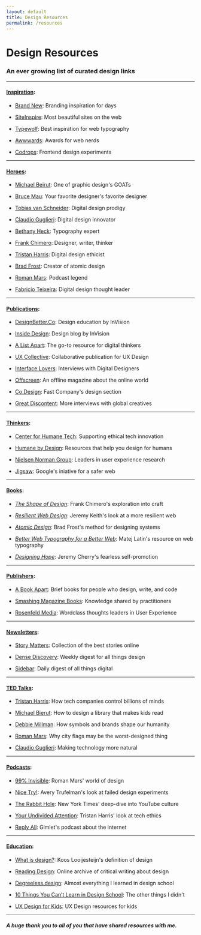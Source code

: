 ```yaml
---
layout: default
title: Design Resources
permalink: /resources
---
```


# Design Resources

### An ever growing list of curated design links

---

#### [Inspiration](#inspiration):

- [Brand New](https://www.underconsideration.com/brandnew/): Branding inspiration for days

- [SiteInspire](https://www.siteinspire.com/): Most beautiful sites on the web

- [Typewolf](https://www.typewolf.com/): Best inspiration for web typography

- [Awwwards](https://www.awwwards.com/websites/): Awards for web nerds

- [Codrops](https://tympanus.net/codrops/): Frontend design experiments

---

#### [Heroes](#heroes):

- [Michael Beirut](https://www.pentagram.com/about/michael-bierut): One of graphic design's GOATs

- [Bruce Mau](https://brucemaustudio.com/): Your favorite designer's favorite designer

- [Tobias van Schneider](https://vanschneider.com/): Digital design prodigy

- [Claudio Guglieri](https://guglieri.com/): Digital design innovator

- [Bethany Heck](https://heckhouse.com/): Typography expert

- [Frank Chimero](https://frankchimero.com/): Designer, writer, thinker

- [Tristan Harris](https://www.tristanharris.com/): Digital design ethicist

- [Brad Frost](https://bradfrost.com/): Creator of atomic design

- [Roman Mars](https://www.romanmars.com/): Podcast legend

- [Fabricio Teixeira](https://fabricio.work/): Digital design thought leader

---
  
#### [Publications](#publications):

- [DesignBetter.Co](https://www.designbetter.co/): Design education by InVision

- [Inside Design](https://www.invisionapp.com/inside-design/): Design blog by InVision

- [A List Apart](https://alistapart.com/): The go-to resource for digital thinkers

- [UX Collective](https://uxdesign.cc/): Collaborative publication for UX Design

- [Interface Lovers](https://www.loversmagazine.com/): Interviews with Digital Designers

- [Offscreen](https://www.offscreenmag.com/): An offline magazine about the online world

- [Co.Design](https://www.fastcompany.com/co-design): Fast Company's design section

- [Great Discontent](https://thegreatdiscontent.com/): More interviews with global creatives

---
  
#### [Thinkers](#thinkers):

- [Center for Humane Tech](https://www.humanetech.com/): Supporting ethical tech innovation

- [Humane by Design](https://humanebydesign.com/): Resources that help you design for humans

- [Nielsen Norman Group](https://humanebydesign.com/): Leaders in user experience research

- [Jigsaw](https://jigsaw.google.com/): Google's iniative for a safer web

---
  
#### [Books](#books):

- [_The Shape of Design_](https://shapeofdesignbook.com/): Frank Chimero's exploration into craft

- [_Resilient Web Design_](https://resilientwebdesign.com/): Jeremy Keith's look at a more resilient web

- [_Atomic Design_](https://atomicdesign.bradfrost.com/): Brad Frost's method for designing systems

- [_Better Web Typography for a Better Web_](https://betterwebtype.com/web-typography-book/): Matej Latin's resource on web typography

- [_Designing Hope_](https://www.hopeful.design/): Jeremy Cherry's fearless self-promotion

---
  
#### [Publishers](#publishers):

- [A Book Apart](https://abookapart.com/): Brief books for people who design, write, and code

- [Smashing Magazine Books](https://www.smashingmagazine.com/printed-books/): Knowledge shared by practitioners

- [Rosenfeld Media](https://rosenfeldmedia.com/books/): Wordclass thoughts leaders in User Experience

---

#### [Newsletters](#newsletters):

- [Story Matters](https://storymatters.com/): Collection of the best stories online

- [Dense Discovery](https://www.densediscovery.com/): Weekly digest for all things design

- [Sidebar](https://sidebar.io/): Daily digest of all things digital

---
  
#### [TED Talks](#talks):

- [Tristan Harris](https://www.ted.com/talks/tristan_harris_how_a_handful_of_tech_companies_control_billions_of_minds_every_day): How tech companies control billions of minds

- [Michael Bierut](https://www.ted.com/talks/michael_bierut_how_to_design_a_library_that_makes_kids_want_to_read): How to design a library that makes kids read

- [Debbie Millman](https://www.ted.com/talks/debbie_millman_how_symbols_and_brands_shape_our_humanity): How symbols and brands shape our humanity

- [Roman Mars](https://www.ted.com/talks/roman_mars_why_city_flags_may_be_the_worst_designed_thing_you_ve_never_noticed): Why city flags may be the worst-designed thing

- [Claudio Guglieri](https://www.youtube.com/watch?v=njcpgtnyKRk): Making technology more natural

---
  
#### [Podcasts](#podcasts):

- [99% Invisible](https://99percentinvisible.org/): Roman Mars' world of design

- [Nice Try!](https://podcasts.voxmedia.com/show/nice-try): Avery Trufelman's look at failed design experiments

- [The Rabbit Hole](https://www.nytimes.com/column/rabbit-hole): New York Times' deep-dive into YouTube culture

- [Your Undivided Attention](https://www.humanetech.com/podcast): Tristan Harris' look at tech ethics

- [Reply All](https://gimletmedia.com/shows/reply-all): Gimlet's podcast about the internet

---
  
#### [Education](#education):

- [What is design?](https://www.kooslooijesteijn.net/blog/what-is-design): Koos Looijesteijn's definition of design

- [Reading Design](https://www.readingdesign.org/): Online archive of critical writing about design

- [Degreeless.design](https://degreeless.design/): Almost everything I learned in design school

- [10 Things You Can’t Learn in Design School](https://medium.com/journey-group/10-things-you-cant-learn-in-design-school-7a70ec63550c): The other things I didn't

- [UX Design for Kids](https://praxent.com/blog/ux-design-thinking-for-kids-guide): UX Design resources for kids

---

##### _A huge thank you to all of you that have shared resources with me._

